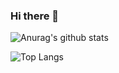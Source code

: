 ### Hi there 👋

<!--
**wanwanwan2/wanwanwan2** is a ✨ _special_ ✨ repository because its `README.md` (this file) appears on your GitHub profile.

Here are some ideas to get you started:

- 🔭 I’m currently working on ...
- 🌱 I’m currently learning ...
- 👯 I’m looking to collaborate on ...
- 🤔 I’m looking for help with ...
- 💬 Ask me about ...
- 📫 How to reach me: ...
- 😄 Pronouns: ...
- ⚡ Fun fact: ...
-->
![Anurag's github stats](https://github-readme-stats.vercel.app/api?username=wanwanwan2&show_icons=true&theme=tokyonight)

![Top Langs](https://github-readme-stats.vercel.app/api/top-langs/?username=wanwanwan2&layout=compact&theme=tokyonight)
